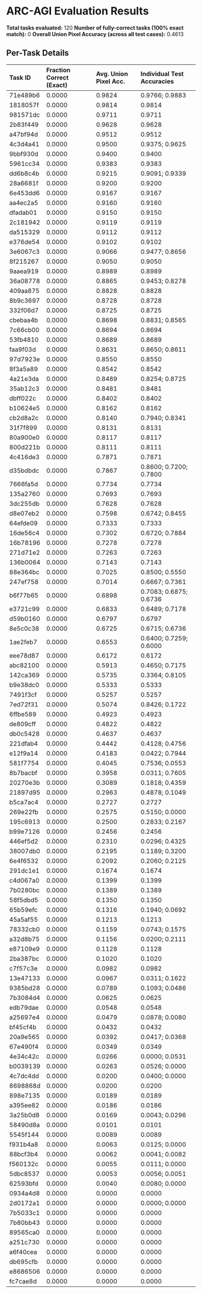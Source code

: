 # ARC-AGI Evaluation Results

**Total tasks evaluated:** 120
**Number of fully-correct tasks (100% exact match):** 0
**Overall Union Pixel Accuracy (across all test cases):** 0.4613

## Per-Task Details

| Task ID | Fraction Correct (Exact) | Avg. Union Pixel Acc. | Individual Test Accuracies |
|:---|:---------------------|:--------------------|:-------------------------|
| 71e489b6 | 0.0000 | 0.9824 | 0.9766; 0.9883 |
| 1818057f | 0.0000 | 0.9814 | 0.9814 |
| 981571dc | 0.0000 | 0.9711 | 0.9711 |
| 2b83f449 | 0.0000 | 0.9628 | 0.9628 |
| a47bf94d | 0.0000 | 0.9512 | 0.9512 |
| 4c3d4a41 | 0.0000 | 0.9500 | 0.9375; 0.9625 |
| 9bbf930d | 0.0000 | 0.9400 | 0.9400 |
| 5961cc34 | 0.0000 | 0.9383 | 0.9383 |
| dd6b8c4b | 0.0000 | 0.9215 | 0.9091; 0.9339 |
| 28a6681f | 0.0000 | 0.9200 | 0.9200 |
| 6e453dd6 | 0.0000 | 0.9167 | 0.9167 |
| aa4ec2a5 | 0.0000 | 0.9160 | 0.9160 |
| dfadab01 | 0.0000 | 0.9150 | 0.9150 |
| 2c181942 | 0.0000 | 0.9119 | 0.9119 |
| da515329 | 0.0000 | 0.9112 | 0.9112 |
| e376de54 | 0.0000 | 0.9102 | 0.9102 |
| 3e6067c3 | 0.0000 | 0.9066 | 0.9477; 0.8656 |
| 8f215267 | 0.0000 | 0.9050 | 0.9050 |
| 9aaea919 | 0.0000 | 0.8989 | 0.8989 |
| 36a08778 | 0.0000 | 0.8865 | 0.9453; 0.8278 |
| 409aa875 | 0.0000 | 0.8828 | 0.8828 |
| 8b9c3697 | 0.0000 | 0.8728 | 0.8728 |
| 332f06d7 | 0.0000 | 0.8725 | 0.8725 |
| cbebaa4b | 0.0000 | 0.8698 | 0.8831; 0.8565 |
| 7c66cb00 | 0.0000 | 0.8694 | 0.8694 |
| 53fb4810 | 0.0000 | 0.8689 | 0.8689 |
| faa9f03d | 0.0000 | 0.8631 | 0.8650; 0.8611 |
| 97d7923e | 0.0000 | 0.8550 | 0.8550 |
| 8f3a5a89 | 0.0000 | 0.8542 | 0.8542 |
| 4a21e3da | 0.0000 | 0.8489 | 0.8254; 0.8725 |
| 35ab12c3 | 0.0000 | 0.8481 | 0.8481 |
| dbff022c | 0.0000 | 0.8402 | 0.8402 |
| b10624e5 | 0.0000 | 0.8162 | 0.8162 |
| cb2d8a2c | 0.0000 | 0.8140 | 0.7940; 0.8341 |
| 31f7f899 | 0.0000 | 0.8131 | 0.8131 |
| 80a900e0 | 0.0000 | 0.8117 | 0.8117 |
| 800d221b | 0.0000 | 0.8111 | 0.8111 |
| 4c416de3 | 0.0000 | 0.7871 | 0.7871 |
| d35bdbdc | 0.0000 | 0.7867 | 0.8600; 0.7200; 0.7800 |
| 7666fa5d | 0.0000 | 0.7734 | 0.7734 |
| 135a2760 | 0.0000 | 0.7693 | 0.7693 |
| 3dc255db | 0.0000 | 0.7628 | 0.7628 |
| d8e07eb2 | 0.0000 | 0.7598 | 0.6742; 0.8455 |
| 64efde09 | 0.0000 | 0.7333 | 0.7333 |
| 16de56c4 | 0.0000 | 0.7302 | 0.6720; 0.7884 |
| 16b78196 | 0.0000 | 0.7278 | 0.7278 |
| 271d71e2 | 0.0000 | 0.7263 | 0.7263 |
| 136b0064 | 0.0000 | 0.7143 | 0.7143 |
| 88e364bc | 0.0000 | 0.7025 | 0.8500; 0.5550 |
| 247ef758 | 0.0000 | 0.7014 | 0.6667; 0.7361 |
| b6f77b65 | 0.0000 | 0.6898 | 0.7083; 0.6875; 0.6736 |
| e3721c99 | 0.0000 | 0.6833 | 0.6489; 0.7178 |
| d59b0160 | 0.0000 | 0.6797 | 0.6797 |
| 8e5c0c38 | 0.0000 | 0.6725 | 0.6715; 0.6736 |
| 1ae2feb7 | 0.0000 | 0.6553 | 0.6400; 0.7259; 0.6000 |
| eee78d87 | 0.0000 | 0.6172 | 0.6172 |
| abc82100 | 0.0000 | 0.5913 | 0.4650; 0.7175 |
| 142ca369 | 0.0000 | 0.5735 | 0.3364; 0.8105 |
| b9e38dc0 | 0.0000 | 0.5333 | 0.5333 |
| 7491f3cf | 0.0000 | 0.5257 | 0.5257 |
| 7ed72f31 | 0.0000 | 0.5074 | 0.8426; 0.1722 |
| 6ffbe589 | 0.0000 | 0.4923 | 0.4923 |
| de809cff | 0.0000 | 0.4822 | 0.4822 |
| db0c5428 | 0.0000 | 0.4637 | 0.4637 |
| 221dfab4 | 0.0000 | 0.4442 | 0.4128; 0.4756 |
| e12f9a14 | 0.0000 | 0.4183 | 0.0422; 0.7944 |
| 581f7754 | 0.0000 | 0.4045 | 0.7536; 0.0553 |
| 8b7bacbf | 0.0000 | 0.3958 | 0.0311; 0.7605 |
| 20270e3b | 0.0000 | 0.3089 | 0.1818; 0.4359 |
| 21897d95 | 0.0000 | 0.2963 | 0.4878; 0.1049 |
| b5ca7ac4 | 0.0000 | 0.2727 | 0.2727 |
| 269e22fb | 0.0000 | 0.2575 | 0.5150; 0.0000 |
| 195c6913 | 0.0000 | 0.2500 | 0.2833; 0.2167 |
| b99e7126 | 0.0000 | 0.2456 | 0.2456 |
| 446ef5d2 | 0.0000 | 0.2310 | 0.0296; 0.4325 |
| 38007db0 | 0.0000 | 0.2195 | 0.1189; 0.3200 |
| 6e4f6532 | 0.0000 | 0.2092 | 0.2060; 0.2125 |
| 291dc1e1 | 0.0000 | 0.1674 | 0.1674 |
| c4d067a0 | 0.0000 | 0.1399 | 0.1399 |
| 7b0280bc | 0.0000 | 0.1389 | 0.1389 |
| 58f5dbd5 | 0.0000 | 0.1350 | 0.1350 |
| 65b59efc | 0.0000 | 0.1316 | 0.1940; 0.0692 |
| 45a5af55 | 0.0000 | 0.1213 | 0.1213 |
| 78332cb0 | 0.0000 | 0.1159 | 0.0743; 0.1575 |
| a32d8b75 | 0.0000 | 0.1156 | 0.0200; 0.2111 |
| e87109e9 | 0.0000 | 0.1128 | 0.1128 |
| 2ba387bc | 0.0000 | 0.1020 | 0.1020 |
| c7f57c3e | 0.0000 | 0.0982 | 0.0982 |
| 13e47133 | 0.0000 | 0.0967 | 0.0311; 0.1622 |
| 9385bd28 | 0.0000 | 0.0789 | 0.1093; 0.0486 |
| 7b3084d4 | 0.0000 | 0.0625 | 0.0625 |
| edb79dae | 0.0000 | 0.0548 | 0.0548 |
| a25697e4 | 0.0000 | 0.0479 | 0.0878; 0.0080 |
| bf45cf4b | 0.0000 | 0.0432 | 0.0432 |
| 20a9e565 | 0.0000 | 0.0392 | 0.0417; 0.0368 |
| 67e490f4 | 0.0000 | 0.0349 | 0.0349 |
| 4e34c42c | 0.0000 | 0.0266 | 0.0000; 0.0531 |
| b0039139 | 0.0000 | 0.0263 | 0.0526; 0.0000 |
| 4c7dc4dd | 0.0000 | 0.0200 | 0.0400; 0.0000 |
| 8698868d | 0.0000 | 0.0200 | 0.0200 |
| 898e7135 | 0.0000 | 0.0189 | 0.0189 |
| a395ee82 | 0.0000 | 0.0186 | 0.0186 |
| 3a25b0d8 | 0.0000 | 0.0169 | 0.0043; 0.0296 |
| 58490d8a | 0.0000 | 0.0101 | 0.0101 |
| 5545f144 | 0.0000 | 0.0089 | 0.0089 |
| f931b4a8 | 0.0000 | 0.0063 | 0.0125; 0.0000 |
| 88bcf3b4 | 0.0000 | 0.0062 | 0.0041; 0.0082 |
| f560132c | 0.0000 | 0.0055 | 0.0111; 0.0000 |
| 5dbc8537 | 0.0000 | 0.0053 | 0.0056; 0.0051 |
| 62593bfd | 0.0000 | 0.0040 | 0.0080; 0.0000 |
| 0934a4d8 | 0.0000 | 0.0000 | 0.0000 |
| 2d0172a1 | 0.0000 | 0.0000 | 0.0000; 0.0000 |
| 7b5033c1 | 0.0000 | 0.0000 | 0.0000 |
| 7b80bb43 | 0.0000 | 0.0000 | 0.0000 |
| 89565ca0 | 0.0000 | 0.0000 | 0.0000 |
| a251c730 | 0.0000 | 0.0000 | 0.0000 |
| a6f40cea | 0.0000 | 0.0000 | 0.0000 |
| db695cfb | 0.0000 | 0.0000 | 0.0000 |
| e8686506 | 0.0000 | 0.0000 | 0.0000 |
| fc7cae8d | 0.0000 | 0.0000 | 0.0000 |
